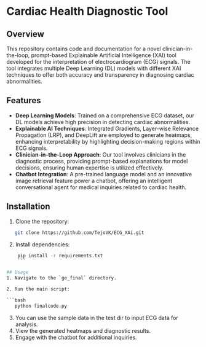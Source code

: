 # Cardiac Health Diagnostic Tool

## Overview
This repository contains code and documentation for a novel clinician-in-the-loop, prompt-based Explainable Artificial Intelligence (XAI) tool developed for the interpretation of electrocardiogram (ECG) signals. The tool integrates multiple Deep Learning (DL) models with different XAI techniques to offer both accuracy and transparency in diagnosing cardiac abnormalities.

## Features
- **Deep Learning Models**: Trained on a comprehensive ECG dataset, our DL models achieve high precision in detecting cardiac abnormalities.
- **Explainable AI Techniques**: Integrated Gradients, Layer-wise Relevance Propagation (LRP), and DeepLift are employed to generate heatmaps, enhancing interpretability by highlighting decision-making regions within ECG signals.
- **Clinician-in-the-Loop Approach**: Our tool involves clinicians in the diagnostic process, providing prompt-based explanations for model decisions, ensuring human expertise is utilized effectively.
- **Chatbot Integration**: A pre-trained language model and an innovative image retrieval feature power a chatbot, offering an intelligent conversational agent for medical inquiries related to cardiac health.

## Installation
1. Clone the repository:
```bash
   git clone https://github.com/TejoVK/ECG_XAi.git
   ```
2. Install dependencies:
```bash
    pip install -r requirements.txt
    ```

## Usage
1. Navigate to the `ge_final` directory.

2. Run the main script:

```bash
   python finalcode.py
   ```
3. You can use the sample data in the test dir to input ECG data for analysis.
4. View the generated heatmaps and diagnostic results.
5. Engage with the chatbot for additional inquiries.
